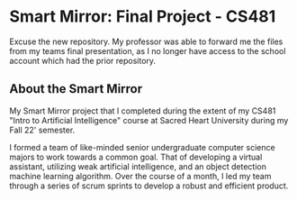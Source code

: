 # Smart Mirror: Final Project - CS481
Excuse the new repository. My professor was able to forward me the files from my teams final presentation, as I no longer have access to the school account which had the prior repository.

## About the Smart Mirror
My Smart Mirror project that I completed during the extent of my CS481 "Intro to Artificial Intelligence" course at Sacred Heart University during my Fall 22' semester.

I formed a team of like-minded senior undergraduate computer science majors to work towards a common goal. That of developing a virtual assistant, utilizing weak artificial intelligence, and an object detection machine learning algorithm. Over the course of a month, I led my team through a series of scrum sprints to develop a robust and efficient product.
